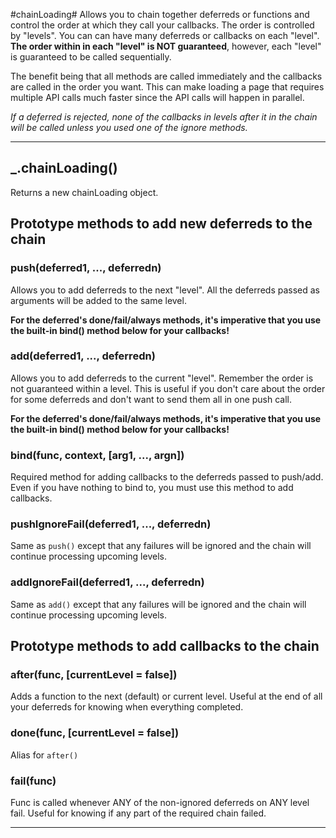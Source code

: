 #chainLoading#
Allows you to chain together deferreds or functions and control the order at which they call your callbacks. The order is controlled by "levels". You can can have many deferreds or callbacks on each "level".
**The order within in each "level" is NOT guaranteed**, however, each "level" is guaranteed to be called sequentially.

The benefit being that all methods are called immediately and the callbacks are called in the order you want. This can make loading a page that requires multiple API calls much faster since the API calls will happen in parallel.

_If a deferred is rejected, none of the callbacks in levels after it in the chain will be called unless you used one of the *ignore* methods._

--------------------------

## _.chainLoading() ##
Returns a new chainLoading object.

## Prototype methods to add new deferreds to the chain ##
### push(deferred1, ..., deferredn) ###
Allows you to add deferreds to the next "level". All the deferreds passed as arguments will be added to the same level.

**For the deferred's done/fail/always methods, it's imperative that you use the built-in bind() method below for your callbacks!**

### add(deferred1, ..., deferredn) ###
Allows you to add deferreds to the current "level". Remember the order is not guaranteed within a level. This is useful if you don't care about the order for some deferreds and don't want to send them all in one push call.

**For the deferred's done/fail/always methods, it's imperative that you use the built-in bind() method below for your callbacks!**

### bind(func, context, [arg1, ..., argn]) ###
Required method for adding callbacks to the deferreds passed to push/add. Even if you have nothing to bind to, you must use this method to add callbacks.

### pushIgnoreFail(deferred1, ..., deferredn) ###
Same as `push()` except that any failures will be ignored and the chain will continue processing upcoming levels.

### addIgnoreFail(deferred1, ..., deferredn) ###
Same as `add()` except that any failures will be ignored and the chain will continue processing upcoming levels.

## Prototype methods to add callbacks to the chain ##

### after(func, [currentLevel = false]) ###
Adds a function to the next (default) or current level. Useful at the end of all your deferreds for knowing when everything completed.

### done(func, [currentLevel = false]) ###
Alias for `after()`

### fail(func) ###
Func is called whenever ANY of the non-ignored deferreds on ANY level fail. Useful for knowing if any part of the required chain failed.

--------------------------

